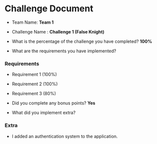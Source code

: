 # Challenge Document

- Team Name: **Team 1**
- Challenge Name : **Challenge 1 (False Knight)**

- What is the percentage of the challenge you have completed? **100%**

- What are the requirements you have implemented?

### Requirements

- Requirement 1 (100%)
- Requirement 2 (100%)
- Requirement 3 (80%)

- Did you complete any bonus points? **Yes**

- What did you implement extra?

### Extra

- I added an authentication system to the application.

